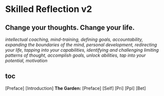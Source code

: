 # Skilled Reflection v2

## Change your thoughts. Change your life.  

_intellectual coaching, 
mind-training, 
defining goals, 
accountability, 
expanding the boundaries of the mind, 
personal development, 
redirecting your life, 
tapping into your capabilities, 
identifying and challenging limiting patterns of thought, accomplish goals, 
unlock abilities, 
tap into your potential, 
motivation_

## toc  

[Preface]
[Introduction]
**The Garden:** 
  [Preface]
  [Self]
  [Pri]
  [Ppl]
  [Bet]
  
